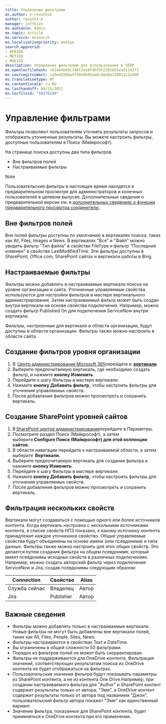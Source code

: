 ```yaml
---
title: Управление фильтрами
ms.author: v-revathib
author: revathi-b
manager: jeffkizn
ms.audience: Admin
ms.topic: article
ms.service: mssearch
ms.localizationpriority: medium
search.appverid:
- BFB160
- MET150
- MOE150
description: Управление фильтрами для использования в SERP
ms.openlocfilehash: c614d4b60c746f2e18fdb3352281891ea5134373
ms.sourcegitcommit: ca5ee826ba4f4bb9b9baabc9ae8a130011c2a3d0
ms.translationtype: MT
ms.contentlocale: ru-RU
ms.lasthandoff: 09/15/2021
ms.locfileid: "59376199"
---
```

# <a name="manage-filters"></a>Управление фильтрами

Фильтры позволяют пользователям уточнять результаты запросов и отображать уточненные результаты. Вы можете настроить фильтры, доступные пользователям в Поиск (Майкрософт).

На странице поиска доступны два типа фильтров.

- Вне фильтров полей
- Настраиваемые фильтры

> [!NOTE]
> Пользовательские фильтры в настоящее время находятся в предварительном просмотре для администраторов и конечных пользователей в целевом выпуске. Дополнительные сведения о предварительной версии см. в [дополнительных сведениях о функции предварительного просмотра соединители.](connectors-overview.md#what-are-the-preview-features)

## <a name="out-of-the-box-filters"></a>Вне фильтров полей

Вне полей фильтры доступны по умолчанию в вертикалях поиска, таких как All, Files, Images и News. В вертикалях "Все" и "Файл" можно увидеть фильтр "Тип файла" в свойстве FileType и фильтр "Последний изменен" в свойстве LastModifiedTime. Эти фильтры доступны в SharePoint, Office.com, SharePoint сайтах и вертикали работы в Bing.

## <a name="custom-filters"></a>Настраиваемые фильтры

Фильтры можно добавлять в настраиваемые вертикали поиска на уровне организации и сайта. Уточненные управляемые свойства используются для настройки фильтров в мастере вертикального администрирования.  Затем настраиваемый фильтр может быть создан внутри вертикали на основе свойства подключения. Например, можно создать фильтр Published On для подключения ServiceNow внутри вертикали.

Фильтры, настроенные для вертикали в области организации, будут доступны в области организации. Фильтры также можно настроить в области сайта.  

## <a name="create-organization-level-filters"></a>Создание фильтров уровня организации

1. В  [Центр администрирования Microsoft 365](https://admin.microsoft.com/)перейдите в  [**вертикали**](https://admin.microsoft.com/Adminportal/Home#/MicrosoftSearch/verticals)
2. Выберите предпочитаемую вертикаль, где необходимо создать фильтр, и нажмите **кнопку Изменить**.  
3. Перейдите к шагу Фильтры в мастере вертикали.
4. Нажмите **кнопку Добавить фильтр,** чтобы настроить фильтры для уточнения управляемых свойств.
5. После добавления фильтров можно просмотреть и сохранить вертикаль.

## <a name="create-sharepoint-site-level-filters"></a>Создание SharePoint уровней сайтов

1. В [SharePoint центре администрирования](https://sharepoint.com/)перейдите в Параметры.
2. Посмотрите раздел Поиск (Майкрософт), а затем выберите **Configure Поиск (Майкрософт) для этой коллекции сайтов.**
3. В области навигации перейдите к настраиваемой области, а затем выберите  **Вертикали.**
4. Выберите предпочитаемую вертикаль для создания фильтра и нажмите **кнопку Изменить**.
5. Перейдите к шагу Фильтры в мастере вертикали.
6. Нажмите **кнопку Добавить фильтр,** чтобы настроить фильтры для уточнения управляемых свойств.
7. После добавления фильтров можно просмотреть и сохранить вертикаль.

## <a name="filter-across-multiple-properties"></a>Фильтрация нескольких свойств

Вертикали могут создаваться с помощью одного или более источников контента. Когда вертикаль настроена с несколькими источниками контента, в списке свойств НПЗ показано, к какому источнику контента принадлежит каждое уточненное свойство. Общие управляемые свойства будут объединены на основе имени (или псевдонима) и типа данных. Фильтры также можно настроить для этих общих свойств. Это делается путем создания фильтра на общем псевдониме, который имеет псевдонимы исходных свойств в различных подключениях. Например, можно создать  авторский фильтр через подключения ServiceNow и Jira, создав псевдонимы следующим образом:

 | Connection | Свойство | Alias |
 | --- | --- | --- |
 | Служба сейчас | Владелец | Автор |
 | Jira | Publisher | Автор |

## <a name="important-details"></a>Важные сведения

- Фильтры можно добавлять только в настраиваемые вертикали. Новые фильтры не могут быть добавлены вне вертикали полей, таких как All, Files, People, Sites, News.
- Фильтры настраиваются в свойствах Text и DateTime.
- Вы ограничены в общей сложности 50 фильтрами.
- Порядок из фильтров полей не может быть скорректирован.
- Фильтры не поддерживаются для OneDrive контента. Фильтрация значений, соответствующих результатам поиска из OneDrive контента не будет отображаться на фильтрах.
- Пользовательские значения фильтра будут показывать параметры из SharePoint контента, а не из контента One Drive.Например, при создании настраиваемого фильтра для "Author" и SharePoint контент содержит результаты только от автора, "Эми", а OneDrive контент содержит результаты только от автора под названием "Джон", пользовательский фильтр автора покажет "Эми" как единственный вариант.
- Значение фильтра, показанное для SharePoint контента, будет применяться к OneDrive контента при его применении.
